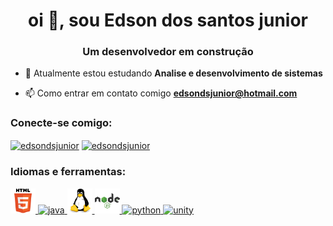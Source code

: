 <h1 align="center">oi 👋, sou Edson dos santos junior</h1>
<h3 align="center">Um desenvolvedor em construção</h3>



- 🔭 Atualmente estou estudando **Analise e desenvolvimento de sistemas**

- 📫 Como entrar em contato comigo **edsondsjunior@hotmail.com**

<h3 align="left">Conecte-se comigo:</h3>
<p align="left">
<a href="https://fb.com/edsondsjunior " target="blank"><img align="center" src="https://raw.githubusercontent.com/rahuldkjain/github-profile-readme-generator/master/src/images/icons/Social/facebook.svg " alt="edsondsjunior" height="30" width="40" /></a>
<a href="https://instagram.com/edsondsjunior" target="blank"><img align="center" src="https://raw.githubusercontent.com/rahuldkjain/github-profile-readme-generator/master/src/images/icons/Social/instagram.svg" alt="edsondsjunior" height="30" width=" 40" /></a>



<h3 align="left">Idiomas e ferramentas:</h3>
<p align="left"> <a href="https://www.w3.org/html/" target="_blank" rel ="noreferrer"> <img src="https://raw.githubusercontent.com/devicons/devicon/master/icons/html5/html5-original-wordmark.svg" alt="html5" width="40" height= "40"/> </a> <a href="https://www.java.com" target="_blank" rel="noreferrer"> <img src="https://raw.githubusercontent.com/ devicons/devicon/master/icons/java/java-original.svg" alt="java" width="40" height="40"/> </a> <a href="https://www.linux. org/" target="_blank" rel="noreferrer"> <img src="https://raw.githubusercontent.com/devicons/devicon/master/icons/linux/linux-original.svg" alt="linux" width="40" height="40"/> </a> <a href="https://nodejs.org" target="_blank" rel="noreferrer"> <img src="https://raw.githubusercontent.com/devicons/devicon/master/icons/nodejs/nodejs-original-wordmark.svg" alt="nodejs " width="40" height="40"/> </a> <a href="https://www.python.org" target="_blank" rel="noreferrer"> <img src="https: //raw.githubusercontent.com/devicons/devicon/master/icons/python/python-original.svg" alt="python" width="40" height="40"/> </a> <a href=" https://unity.com/" target="_blank" rel="noreferrer"> <img src="https://www.vectorlogo.zone/logos/unity3d/unity3d-icon.svg" alt="unity" largura="40" altura="40"/> </a> </p>

